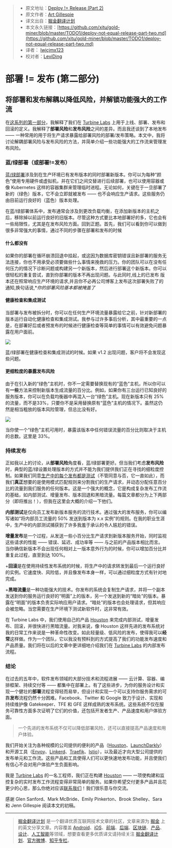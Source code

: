 > * 原文地址：[Deploy != Release (Part 2)](https://blog.turbinelabs.io/deploy-not-equal-release-part-two-acbfe402a91c)
> * 原文作者：[Art Gillespie](https://blog.turbinelabs.io/@artgillespie?source=post_header_lockup)
> * 译文出自：[掘金翻译计划](https://github.com/xitu/gold-miner)
> * 本文永久链接：[https://github.com/xitu/gold-miner/blob/master/TODO1/deploy-not-equal-release-part-two.md](https://github.com/xitu/gold-miner/blob/master/TODO1/deploy-not-equal-release-part-two.md)
> * 译者： [lwjcjmx123](https://github.com/lwjcjmx123)
> * 校对者：[LeviDing](https://leviding.com)

# 部署 != 发布 (第二部分)

## 将部署和发布解耦以降低风险，并解锁功能强大的工作流

在[这系列的第一部分](https://medium.com/turbine-labs/deploy-not-equal-release-part-one-4724bc1e726b)，我解释了我们在 [Turbine Labs](https://turbinelabs.io) 上用于上线、部署、发布和回滚的定义。我解释了**部署风险**和**发布风险**之间的差异。而且我还谈到了本地发布 —— 一种常用的用于将生产请求暴露给部署风险的部署/发布策略。本文中，我将讨论解耦部署风险与发布风险的方法，并简单介绍一些功能强大的工作流来管理发布风险。

### 蓝/绿部署（或部署!=发布）

[蓝/绿部署](https://martinfowler.com/bliki/BlueGreenDeployment.html)涉及到在生产环境已有发布版本的同时部署新版本。你可以为每种“颜色”使用专用硬件或虚拟机，并在它们之间交替进行后续部署，也可以使用容器或像 Kubernetes 这样的容器集群来管理临时进程。无论如何，关键在于一旦部署了新的（绿色）版本，它不会立即就被发布 —— 也不会响应生产请求。这些服务仍由目前运行良好的（蓝色）版本处理。

在蓝/绿部署体系中，发布通常会涉及到更改负载均衡，在添加新版本的主机之后，移除掉以前运行良好的旧版本。尽管这种方式要比本地部署好的多，它也会有一些局限性，尤其是在发布风险方面。回到正题。首先，我们可以看到你可以做到很多非常强大的事情，通过不同的步骤在部署和发布的时候

#### 什么都没有

如果你的部署在循环崩溃回退中挂起，或这因为数据库密钥错误且新部署的服务无法连接，你也不用承受必须要做些什么事情来挽救的压力。你的团队可以在没有任何压力的情况下诊断问题或构建另一个新版本，然后进行部署这个新版本。你可以很轻松的重复尝试，直到你部署的版本不再出现问题。与此同时,线上的已发布 版本还在照常响应生产环境的请求,并且你不必再公司博客上发布这次部署失败了的通知,换句话说,**你的部署风险基本都被掩盖了*

#### 健康检查和集成测试

当部署与发布被拆分时，你可以在任何生产环境流量暴露给它之前，针对新部署的版本运行自动化健康检查和集成测试。我参与过许多事后分析，其中最重要的一点是，在部署好后或者预发布的时候进行健康检查等简单的事情可以有效避免问题暴露在用户面前。

![](https://cdn-images-1.medium.com/max/800/1*YcCeIx4-FrWMS63ZaVqSRQ.png)

蓝/绿部署在健康检查和集成测试的时候。如果 v1.2 出现问题，客户将不会发现这些问题。

#### 更细粒度的暴露发布风险

由于在引入新的“绿色”主机时，你不一定需要替换现有的“蓝色”主机，所以你可以有**一些**方法来控制新版本生成流量的百分比。例如，如果你有三台运行已知良好的服务版本，你可以在负载均衡器中再混入一台“绿色”主机。现在新版本只有 25% 的流量，而不是33%，只要你不是采用替换原有“蓝色”主机的情况下。虽然这仍然是相当粗放的版本风险管理，但总比没有好。

![](https://cdn-images-1.medium.com/max/800/1*7D-TdjRuzt9wGX1dcMnitg.png)

当你使一个“绿色”主机可用时，暴露该版本中任何错误流量的百分比则取决于主机的总数。这里是 33%。

### 持续发布

正如我以上的讨论，从**部署风险**角度看，蓝/绿部署更好。但当我们考虑**发布风险**时，典型的蓝/绿设置处理版本的方式并不能为我们提供我们正在寻找的细粒度控制。如果我们同意[生产中的每个发布都是测试](https://medium.com/turbine-labs/every-release-is-a-production-test-b31d80f2bc74)（不管同意与否，它一直如此），而我们**真正**想要的是使用模式匹配规则来分割我们的生产请求，并动态分配任意百分比的流量到我们服务的任何版本。这是一个强大的概念，它是构成复杂发布工作流的基础，如内部测试、增量发布、版本回退和黑暗流量。每篇文章都分为上下两部分（即将推出！），但我在这里会大概的介绍一下他们。

**内部测试**是仅向员工发布新版本服务的流行技术。通过强大的发布服务，你可以编写诸如“将内部员工流量的 50% 发送到版本为 x.x 实例”的规则。在我的职业生涯中，生产中的内部测试捕获到了许多我羞于承认的令人尴尬的错误。

**增量发布**是一个过程，从发送一些小百分比生产请求到新版本服务开始，同时监视这些请求的性能 —— 错误、延迟、成功率等 —— 与之前的产品版本相比而言。当你确信新版本不会出现任何相对上一版本意外行为的时候，你可以增加百分比并重复此过程，直至到达 100%。

+**回滚**是在使用持续性发布系统的时候，将生产中的请求转发到最后一个运行良好的实例。它速度快、风险低，并且像发布本身一样，可以通过细粒度方式有针对地完成。

+**黑暗流量**是一种功能强大的技术。你发布的系统会复制生产请求，并将一个副本发送到你的服务运行良好的“明面”上的版本，另一个发送到新的“暗处”的版本。暴露在“明面”的版本负责实际响应用户请求。“暗处”的版本也会处理请求，但其响应会被忽略。当您需要在生产环境下测试新软件时，这非常有效。

在 Turbine Labs 中，我们使用自己的产品 [Houston](https://turbinelabs.io) 来完成内部测试，增量发布、回滚，并很快进行黑暗流量。对我来说，像 Houston 这样先进的发布系统对我的日常工作来说是一种革命性改变。如此轻量级、低风险的发布，使得我可以**经常**这样做。作为一个团队，它以我没有预料到的方式提高了我们的功能发布速度和产品质量。我们将在以后的文章中更详细地介绍我们在 [Turbine Labs](https://turbinelabs.io) 的内部发布流程。

### 结论

在过去的五年中，软件发布领域的大部分技术和流程进展 —— 云计算、容器、编排框架、持续交付等 —— 都集中在部署上。有了这些进步，为你的服务设计和实现一个健壮的**部署**流程变得轻而易举，但设计和实现一个可以支持你服务需求的可靠**发布**流程仍然十分困难。Facebook、Twitter 和 Google 致力于设计、实现和持续维护像 Gatekeeper、TFE 和 GFE 这样成熟的发布系统。这些系统不仅在服务可靠性方面多次证明了它们的价值，还包括开发者生产、产品速度和用户体验方面。

> 一个先进的发布系统不仅可以降低部署风险，还可以直接提高产品速度和用户体验。

我们开始关注为各种规模的公司提供的便利的产品（[Houston](https://turbinelabs.io)、[LaunchDarkly](https://launchdarkly.com/)）和开源工具（[Envoy](https://lyft.github.io/envoy/)、[Linkerd](https://linkerd.io/)、[Traefik](https://traefik.io/)、[Istio](https://istio.io)），以及最近才向大型公司提供的发布单元和工作流。这些产品和工具使得人们可以更快速地发布功能，并且使我们有信心不会对用户体验产生负面影响。

我是 [Turbine Labs](https://turbinelabs.io/) 的一名工程师，我们正在构建 [Houston](https://docs.turbinelabs.io/reference/#introduction) —— 一项使构建和监控复杂的实时发布工作流程变得非常简单的服务。如果你希望交付更多产品并且花更少的心思，那么你绝对应该[联系我们](https://turbinelabs.io/contact)！我们很乐意与你交流。

感谢 Glen Sanford、Mark McBride、Emily Pinkerton、Brook Shelley、Sara 和 Jenn Gillespie 阅读本文的初稿。

---

> [掘金翻译计划](https://github.com/xitu/gold-miner) 是一个翻译优质互联网技术文章的社区，文章来源为 [掘金](https://juejin.im) 上的英文分享文章。内容覆盖 [Android](https://github.com/xitu/gold-miner#android)、[iOS](https://github.com/xitu/gold-miner#ios)、[前端](https://github.com/xitu/gold-miner#前端)、[后端](https://github.com/xitu/gold-miner#后端)、[区块链](https://github.com/xitu/gold-miner#区块链)、[产品](https://github.com/xitu/gold-miner#产品)、[设计](https://github.com/xitu/gold-miner#设计)、[人工智能](https://github.com/xitu/gold-miner#人工智能)等领域，想要查看更多优质译文请持续关注 [掘金翻译计划](https://github.com/xitu/gold-miner)、[官方微博](http://weibo.com/juejinfanyi)、[知乎专栏](https://zhuanlan.zhihu.com/juejinfanyi)。

